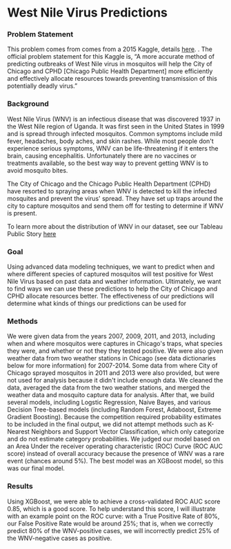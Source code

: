 # West Nile Virus Predictions

### Problem Statement
This problem comes from comes from a 2015 Kaggle, details [here](https://www.kaggle.com/c/predict-west-nile-virus). . The official problem statement for this Kaggle is, “A more accurate method of predicting outbreaks of West Nile virus in mosquitos will help the City of Chicago and CPHD [Chicago Public Health Department] more efficiently and effectively allocate resources towards preventing transmission of this potentially deadly virus.”

### Background
West Nile Virus (WNV) is an infectious disease that was discovered 1937 in the West Nile region of Uganda. It was first seen in the United States in 1999 and is spread through infected mosquitos. Common symptoms include mild fever, headaches, body aches, and skin rashes. While most people don't experience serious symptoms, WNV can be life-threatening if it enters the brain, causing encephalitis. Unfortunately there are no vaccines or treatments available, so the best way way to prevent getting WNV is to avoid mosquito bites.

The City of Chicago and the Chicago Public Health Department (CPHD) have resorted to spraying areas when WNV is detected to kill the infected mosquites and prevent the virus' spread. They have set up traps around the city to capture mosquitos and send them off for testing to determine if WNV is present.

To learn more about the distribution of WNV in our dataset, see our Tableau Public Story [here](https://public.tableau.com/views/WestNileVirusPredictions/Story1?:embed=y&:display_count=yes)


### Goal
Using advanced data modeling techniques, we want to predict when and where different species of captured mosquitos will test positive for West Nile Virus based on past data and weather information. Ultimately, we want to find ways we can use these predictions to help the City of Chicago and CPHD allocate resources better. The effectiveness of our predictions will determine what kinds of things our predictions can be used for

### Methods
We were given data from the years 2007, 2009, 2011, and 2013, including when and where mosquitos were captures in Chicago's traps, what species they were, and whether or not they they tested positive. We were also given weather data from two weather stations in Chicago (see data dictionaries below for more information) for 2007-2014. Some data from where City of Chicago sprayed mosquitos in 2011 and 2013 were also provided, but were not used for analysis because it didn't include enough data. We cleaned the data, averaged the data from the two weather stations, and merged the weather data and mosquito capture data for analysis. After that, we build several models, including Logstic Regression, Naive Bayes, and various Decision Tree-based models (including Random Forest, Adaboost, Extreme Gradient Boosting). Because the competition required probability estimates to be included in the final output, we did not attempt methods such as K-Nearest Neighbors and Support Vector Classification, which only categorize and do not estimate category probabilities. We judged our model based on an Area Under the receiver operating characteristic (ROC) Curve (ROC AUC score) instead of overall accuracy because the presence of WNV was a rare event (chances around 5%). The best model was an XGBoost model, so this was our final model.

### Results 
Using XGBoost, we were able to achieve a cross-validated ROC AUC score 0.85, which is a good score. To help understand this score, I will illustrate with an example point on the ROC curve: with a True Positive Rate of 80%, our False Positive Rate would be around 25%; that is, when we correctly predict 80% of the WNV-positive cases, we will incorrectly predict 25% of the WNV-negative cases as positive. 

